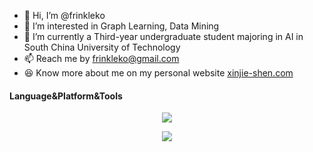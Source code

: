 - 👋 Hi, I’m @frinkleko
- 👀 I’m interested in Graph Learning, Data Mining 
- 🌱 I’m currently a Third-year undergraduate student majoring in AI in South China University of Technology
- 📫 Reach me by frinkleko@gmail.com
- 😆 Know more about me on my personal website [xinjie-shen.com](https://xinjie-shen.com)

#### Language&Platform&Tools
<p align="center">
    <img src="https://skillicons.dev/icons?i=py,pytorch,flask,cpp,mysql,md,latex" />
</p>  
<p align="center">
    <img src="https://skillicons.dev/icons?i=linux,vscode,docker,nginx,git,vscode,au,ps,pr" />
</p> 

<div align='center'>
